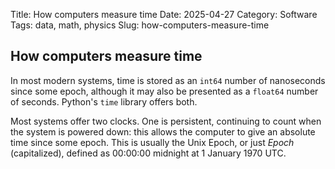 Title: How computers measure time
Date: 2025-04-27
Category: Software
Tags: data, math, physics
Slug: how-computers-measure-time

## How computers measure time

In most modern systems, time is stored as an `int64` number of
nanoseconds since some epoch, although it may also be presented as a
`float64` number of seconds. Python's `time` library offers both.

Most systems offer two clocks. One is persistent, continuing to count
when the system is powered down: this allows the computer to give an
absolute time since some epoch. This is usually the Unix Epoch, or just
*Epoch* (capitalized), defined as 00:00:00 midnight at 1 January 1970
UTC.

